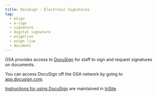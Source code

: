 ```yaml
---
title: DocuSign - Electronic Signatures
tag:
  - eSign
  - e-sign
  - signature
  - digital signature
  - esignlive
  - esign live
  - document
---
```


GSA provides access to [DocuSign](https://secureauth.gsa.gov/SecureAuth295/) for staff to sign and request signatures on documents.

You can access DocuSign off the GSA network by going to [app.docusign.com](https://app.docusign.com).

[Instructions for using DocuSign](https://insite.gsa.gov/topics/information-technology/do-it-yourself-self-help/software-and-applications/digital-signatures?term=eSignLive) are maintained in [InSite](https://insite.gsa.gov).
